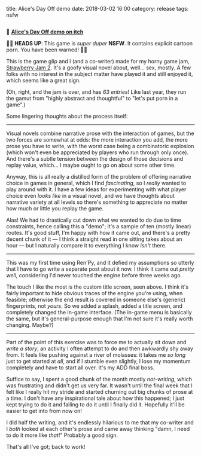 title: Alice's Day Off demo
date: 2018-03-02 16:00
category: release
tags: nsfw

<div class="prose-full-illustration">
<img src="{static}/media/release/alices-day-off-demo.png" alt="">
</div>

🔗 [**Alice's Day Off demo on itch**](https://floraverse.itch.io/alices-day-off-demo)

🚨🔞 **HEADS UP**: This game is _super duper_ **NSFW**.  It contains explicit cartoon porn.  You have been warned! 🔞🚨

This is the game glip and I (and a co-writer) made for my horny game jam, [Strawberry Jam 2](https://itch.io/jam/strawberry-jam-2).  It's a goofy visual novel about, well…  sex, mostly.  A few folks with no interest in the subject matter have played it and still enjoyed it, which seems like a great sign.

(Oh, right, and the jam is over, and has _63 entries_!  Like last year, they run the gamut from "highly abstract and thoughtful" to "let's put porn in a game".)

Some lingering thoughts about the process itself:

<!-- more -->

----

Visual novels combine narrative prose with the interaction of games, but the two forces are somewhat at odds: the more interaction you add, the more prose you have to write, with the worst case being a combinatoric explosion (which won't even be appreciated by players who run through only once).  And there's a subtle tension between the design of those decisions and replay value, which...  I maybe ought to go on about some other time.

Anyway, this is all really a distilled form of the problem of offering narrative choice in games in general, which I find _fascinating_, so I _really_ wanted to play around with it.  I have a few ideas for experimenting with what player choice even _looks like_ in a visual novel, and we have thoughts about narrative variety at all levels so there's something to appreciate no matter how much or little you replay the game.

Alas!  We had to drastically cut down what we wanted to do due to time constraints, hence calling this a "demo"; it's a sample of ten (mostly linear) routes.  It's good stuff, I'm happy with how it came out, and there's a pretty decent chunk of it — I think a straight read in one sitting takes about an hour — but I naturally compare it to everything I know _isn't_ there.

----

This was my first time using Ren'Py, and it defied my assumptions so utterly that I have to go write a separate post about it now.  I think it came out _pretty well_, considering I'd never touched the engine before three weeks ago.

The touch I like the most is the custom title screen, seen above.  I think it's fairly important to hide obvious traces of the engine you're using, when feasible; otherwise the end result is covered in someone else's (generic) fingerprints, not _yours_.  So we added a splash, added a title screen, and completely changed the in-game interface.  (The in-game menu is basically the same, but it's general-purpose enough that I'm not sure it's really worth changing.  Maybe?)

----

Part of the point of this exercise was to force me to actually sit down and _write a story_, an activity I often attempt to do and then awkwardly shy away from.  It feels like pushing against a river of molasses: it takes me _so long_ just to get started at _all_, and if I stumble even slightly, I lose my momentum completely and have to start all over.  It's my ADD final boss.

Suffice to say, I spent a good chunk of the month mostly _not-writing_, which was frustrating and didn't get us very far.  It wasn't until the final week that I felt like I really hit my stride and started churning out big chunks of prose at a time.  I don't have any inspirational tale about how this happened; I just kept trying to do it and failing to do it until I finally did it.  Hopefully it'll be easier to get into from now on!

I did half the writing, and it's endlessly hilarious to me that my co-writer and I _both_ looked at each other's prose and came away thinking "damn, I need to do it more like _that_!"  Probably a good sign.

That's all I've got; back to work!
